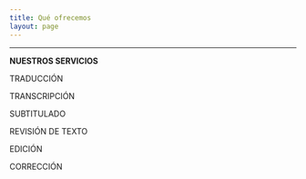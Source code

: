 ```yaml
---
title: Qué ofrecemos
layout: page
---
```


---

**NUESTROS SERVICIOS**


TRADUCCIÓN

TRANSCRIPCIÓN

SUBTITULADO

REVISIÓN DE TEXTO

EDICIÓN

CORRECCIÓN